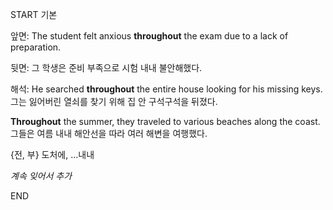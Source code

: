 START
기본

앞면:
The student felt anxious **throughout** the exam due to a lack of preparation.  


뒷면:
그 학생은 준비 부족으로 시험 내내 불안해했다.


해석:
He searched **throughout** the entire house looking for his missing keys.  
그는 잃어버린 열쇠를 찾기 위해 집 안 구석구석을 뒤졌다.

**Throughout** the summer, they traveled to various beaches along the coast.
그들은 여름 내내 해안선을 따라 여러 해변을 여행했다.

{전, 부} 도처에, ...내내

*계속 잊어서 추가*
<!--ID: 1743735100666-->
END